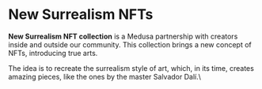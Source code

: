 # New Surrealism NFTs

**New Surrealism NFT collection** is a Medusa partnership with creators inside and outside our community. This collection brings a new concept of NFTs, introducing true arts.

The idea is to recreate the surrealism style of art, which, in its time, creates amazing pieces, like the ones by the master Salvador Dalí.\
